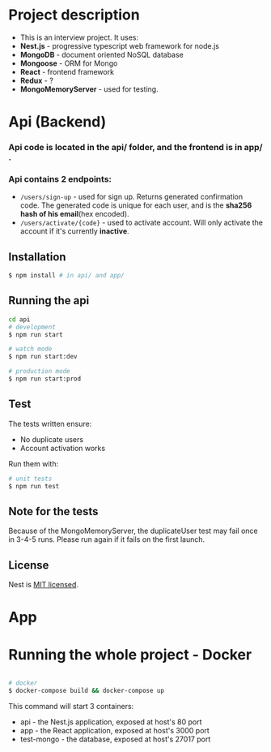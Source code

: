 # Project description

* This is an interview project. It uses:
* **Nest.js** - progressive typescript web framework for node.js
* **MongoDB** - document oriented NoSQL database
* **Mongoose** - ORM for Mongo
* **React** - frontend framework
* **Redux** - ?
* **MongoMemoryServer** - used for testing.

# Api (Backend)
### Api code is located in the api/ folder, and the frontend is in app/ .
### Api contains 2 endpoints:
-  ```/users/sign-up``` - used for sign up. Returns generated confirmation code. The generated code is unique for each user, and is the **sha256 hash of his email**(hex encoded).
- ```/users/activate/{code}``` - used to activate account. Will only activate the account if it's currently **inactive**.

## Installation

```bash
$ npm install # in api/ and app/
```
## Running the api
```bash
cd api
# development
$ npm run start

# watch mode
$ npm run start:dev

# production mode
$ npm run start:prod

```
## Test
The tests written ensure:
- No duplicate users
- Account activation works

Run them with:
```bash
# unit tests
$ npm run test
```

## Note for the tests

Because of the MongoMemoryServer, the duplicateUser test may fail once in 3-4-5 runs. Please run again if it fails on the first launch.
## License

Nest is [MIT licensed](LICENSE).


# App


# Running the whole project - Docker

```bash

# docker
$ docker-compose build && docker-compose up

```

This command will start 3 containers:
- api - the Nest.js application, exposed at host's 80 port
- app - the React application, exposed at host's 3000 port
- test-mongo - the database, exposed at host's 27017 port
